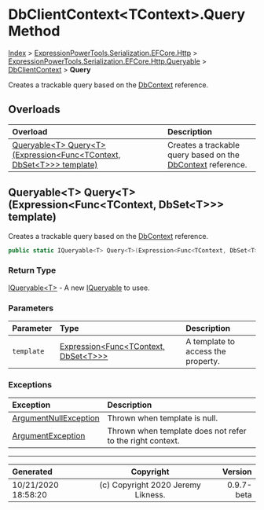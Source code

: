﻿# DbClientContext&lt;TContext>.Query Method

[Index](../index.md) > [ExpressionPowerTools.Serialization.EFCore.Http](ExpressionPowerTools.Serialization.EFCore.Http.a.md) > [ExpressionPowerTools.Serialization.EFCore.Http.Queryable](ExpressionPowerTools.Serialization.EFCore.Http.Queryable.n.md) > [DbClientContext<TContext>](ExpressionPowerTools.Serialization.EFCore.Http.Queryable.DbClientContext`1.cs.md) > **Query**

Creates a trackable query based on the [DbContext](https://docs.microsoft.com/dotnet/api/microsoft.entityframeworkcore.dbcontext) reference.

## Overloads

| Overload | Description |
| :-- | :-- |
| [Queryable&lt;T> Query&lt;T>(Expression&lt;Func&lt;TContext, DbSet&lt;T>>> template)](#queryablet-querytexpressionfunctcontext-dbsett-template) | Creates a trackable query based on the [DbContext](https://docs.microsoft.com/dotnet/api/microsoft.entityframeworkcore.dbcontext) reference. |
## Queryable&lt;T> Query&lt;T>(Expression&lt;Func&lt;TContext, DbSet&lt;T>>> template)

Creates a trackable query based on the [DbContext](https://docs.microsoft.com/dotnet/api/microsoft.entityframeworkcore.dbcontext) reference.

```csharp
public static IQueryable<T> Query<T>(Expression<Func<TContext, DbSet<T>>> template)
```

### Return Type

 [IQueryable&lt;T>](https://docs.microsoft.com/dotnet/api/system.linq.iqueryable-1)  - A new [IQueryable](https://docs.microsoft.com/dotnet/api/system.linq.iqueryable) to usee.

### Parameters

| Parameter | Type | Description |
| :-- | :-- | :-- |
| `template` | [Expression&lt;Func&lt;TContext, DbSet&lt;T>>>](https://docs.microsoft.com/dotnet/api/system.linq.expressions.expression-1) | A template to access the property. |

### Exceptions

| Exception | Description |
| :-- | :-- |
| [ArgumentNullException](https://docs.microsoft.com/dotnet/api/system.argumentnullexception) | Thrown when template is null. |
| [ArgumentException](https://docs.microsoft.com/dotnet/api/system.argumentexception) | Thrown when template does not refer to the right context. |


---

| Generated | Copyright | Version |
| :-- | :-: | --: |
| 10/21/2020 18:58:20 | (c) Copyright 2020 Jeremy Likness. | 0.9.7-beta |
